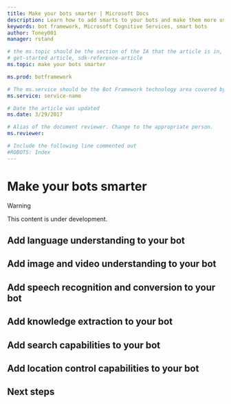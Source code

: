 ```yaml
---
title: Make your bots smarter | Microsoft Docs
description: Learn how to add smarts to your bots and make them more useful and engaging for your users.
keywords: bot framework, Microsoft Cognitive Services, smart bots
author: Toney001
manager: rstand

# the ms.topic should be the section of the IA that the article is in, with the suffix -article. Some examples:
# get-started article, sdk-reference-article
ms.topic: make your bots smarter

ms.prod: botframework

# The ms.service should be the Bot Framework technology area covered by the article, e.g., Bot Builder, LUIS, Azure Bot Service
ms.service: service-name

# Date the article was updated
ms.date: 3/29/2017

# Alias of the document reviewer. Change to the appropriate person.
ms.reviewer:

# Include the following line commented out
#ROBOTS: Index
---
```

# Make your bots smarter
> [!WARNING]
> This content is under development.


## Add language understanding to your bot

## Add image and video understanding to your bot

## Add speech recognition and conversion to your bot

## Add knowledge extraction to your bot

## Add search capabilities to your bot

## Add location control capabilities to your bot

## Next steps

